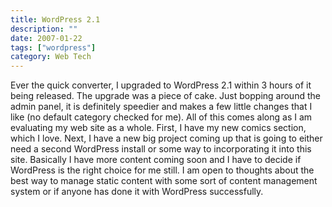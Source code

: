 ```yaml
---
title: WordPress 2.1
description: ""
date: 2007-01-22
tags: ["wordpress"]
category: Web Tech
---
```



<p>Ever the quick converter, I upgraded to WordPress 2.1 within 3 hours of it being released.  The upgrade was a piece of cake.  Just bopping around the admin panel, it is definitely speedier and makes a few little changes that I like (no default category checked for me).  All of this comes along as I am evaluating my web site as a whole.  First, I have my new comics section, which I love.  Next, I have a new big project coming up that is going to either need a second WordPress install or some way to incorporating it into this site.  Basically I have more content coming soon and I have to decide if WordPress is the right choice for me still.  I am open to thoughts about the best way to manage static content with some sort of content management system or if anyone has done it with WordPress successfully.</p>
